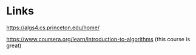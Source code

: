 # Links

https://algs4.cs.princeton.edu/home/

https://www.coursera.org/learn/introduction-to-algorithms (this course is great)
